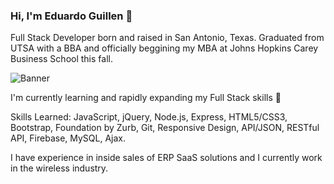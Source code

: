 ### Hi, I'm Eduardo Guillen 👋

Full Stack Developer born and raised in San Antonio, Texas. Graduated from UTSA with a BBA and officially beggining my MBA at Johns Hopkins Carey Business School this fall. 

![Banner](https://imgur.com/YC8jUPS)

I'm currently learning and rapidly expanding my Full Stack skills 🚀

Skills Learned: JavaScript, jQuery, Node.js, Express, HTML5/CSS3, Bootstrap, Foundation by Zurb, Git, Responsive Design, API/JSON, RESTful API, Firebase, MySQL, Ajax.

I have experience in inside sales of ERP SaaS solutions and I currently work in the wireless industry. 
